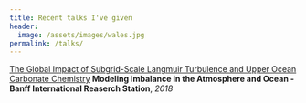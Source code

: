```yaml
---
title: Recent talks I've given
header:
  image: /assets/images/wales.jpg
permalink: /talks/
---
```


[The Global Impact of Subgrid-Scale Langmuir Turbulence and Upper Ocean Carbonate Chemistry][1]
**Modeling Imbalance in the Atmosphere and Ocean - Banff International Reaserch Station**, *2018*


[1]: http://www.birs.ca/events/2018/5-day-workshops/18w5119/videos/watch/201802221636-Smith.html
